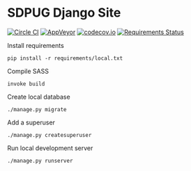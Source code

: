 # SDPUG Django Site

[![Circle CI](https://circleci.com/gh/pythonsd/pythonsd-django/tree/master.svg?style=shield)](https://circleci.com/gh/pythonsd/pythonsd-django/tree/master)
[![AppVeyor](https://ci.appveyor.com/api/projects/status/6u1mssp3co57mi0g/branch/master?svg=true)](https://ci.appveyor.com/project/macro1/pythonsd-django/branch/master)
[![codecov.io](https://codecov.io/github/pythonsd/pythonsd-django/coverage.svg?branch=master)](https://codecov.io/github/pythonsd/pythonsd-django?branch=master)
[![Requirements Status](https://requires.io/github/pythonsd/pythonsd-django/requirements.svg?branch=master)](https://requires.io/github/pythonsd/pythonsd-django/requirements/?branch=master)

Install requirements
```shell
pip install -r requirements/local.txt
```

Compile SASS
```shell
invoke build
```

Create local database
```shell
./manage.py migrate
```

Add a superuser
```shell
./manage.py createsuperuser
```

Run local development server
```shell
./manage.py runserver
```

